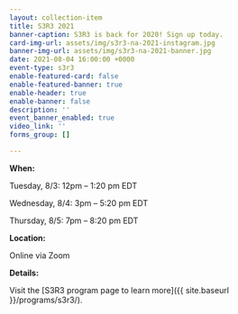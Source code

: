 ```yaml
---
layout: collection-item
title: S3R3 2021
banner-caption: S3R3 is back for 2020! Sign up today.
card-img-url: assets/img/s3r3-na-2021-instagram.jpg
banner-img-url: assets/img/s3r3-na-2021-banner.jpg
date: 2021-08-04 16:00:00 +0000
event-type: s3r3
enable-featured-card: false
enable-featured-banner: true
enable-header: true
enable-banner: false
description: ''
event_banner_enabled: true
video_link: ''
forms_group: []

---
```

**When:**

Tuesday, 8/3: 12pm – 1:20 pm EDT

Wednesday, 8/4: 3pm – 5:20 pm EDT

Thursday, 8/5: 7pm – 8:20 pm EDT

**Location:**

Online via Zoom

**Details:**

Visit the [S3R3 program page to learn more]({{ site.baseurl }}/programs/s3r3/).